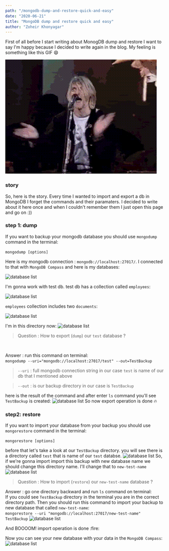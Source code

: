 ```yaml
---
path: "/mongodb-dump-and-restore-quick-and-easy"
date: "2020-06-21"
title: "MongoDB dump and restore quick and easy"
author: "Zoheir Khonyagar"
---
```


First of all before I start writing about MonogDB dump and restore I want to say I'm happy because I decided to write again in the blog. 
My feeling is something like this GIF :smile:

![Kurt clapping](./kurt-clapping.gif)

### story
So, here is the story. Every time I wanted to import and export a db in MongoDB I forget the commands and their paramaters. I decided to write about it here once and when I couldn't remember them I just open this page and go on :))

### step 1: dump
If you want to backup your mongodb database you should use `mongodump` command in the terminal:

```mongodump [options]```

Here is my mongodb connection : `mongodb://localhost:27017/`. I connected to that with `MongoDB Compass` and here is my databases:

![database list](./list-of-my-db.jpg)

I'm gonna work with test db. test db has a collection called `employees`:

![database list](./test-db.jpg)

`employees` collection includes two `documents`:

![database list](./test-employees-collection.jpg)

I'm in this directory now:
![database list](./dumpAndRestore-dir1.png)

> Question : How to export (`dump`) our `test` database ?
<br />

Answer : run this command on terminal: <br />
`mongodump --uri="mongodb://localhost:27017/test" --out=TestBackup`<br />
>`--uri` : full mongodb connection string in our case `test` is name of our db that I mentioned above <br />

>`--out` : is our backup directory in our case is `TestBackup` <br /> 

here is the result of the command and after enter `ls` command you'll see `TestBackup` is created:
![database list](./dump-restore-ls.jpg)
So now export operation is done :fire:

### step2: restore
If you want to import your database from your backup you should use `mongorestore` command in the terminal:

```mongorestore [options]```

before that let's take a look at our `TestBackup` directory. you will see there is a directory called `test` that is name of our `test` databse.
![database list](./testBackup-ls.jpg)
So, if we're gonna import import this backup with new database name we should change this directory name. I'll change that to `new-test-name`
![database list](./rename-db-name.jpg)

> Question : How to import (`restore`) our `new-test-name` database ? <br />

Answer : go one directory backward and run `ls` command on terminal: <br />
If you could see `TestBackup` directory in the terminal you are in the correct directory path.
Then you should run this command to import your backup to new database that called `new-test-name`: <br />
`mongorestore --uri "mongodb://localhost:27017/new-test-name" TestBackup`
![database list](./mongorestore.jpg)
<p> And BOOOOM! import operation is done :fire: </p>

Now you can see your new database with your data in the `MongoDB Compass`:
![database list](./last-mongo-db-compass.jpg)